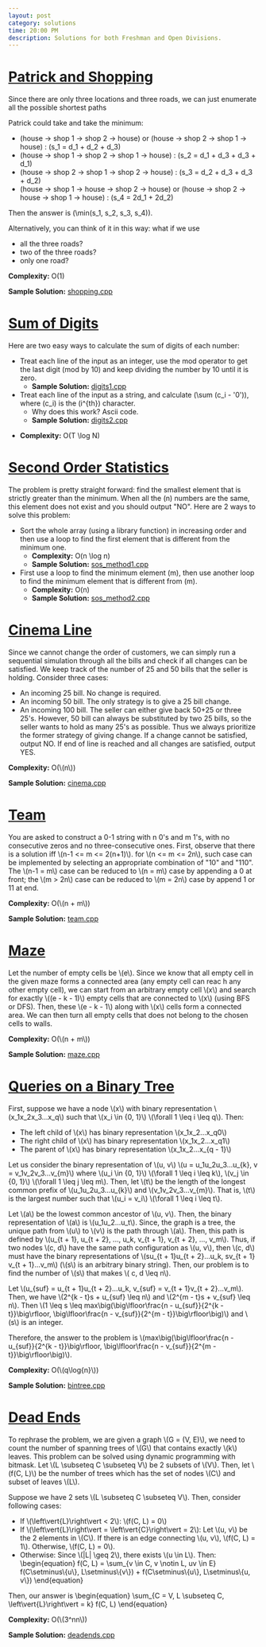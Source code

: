 ```yaml
---
layout: post
category: solutions
time: 20:00 PM
description: Solutions for both Freshman and Open Divisions.
---
```

# **[Patrick and Shopping](http://codeforces.com/problemset/problem/599/A)**
Since there are only three locations and three roads, we can just enumerate all the possible shortest paths 

Patrick could take and take the minimum:
* (house -> shop 1 -> shop 2 -> house) or (house -> shop 2 -> shop 1 -> house) : \(s_1 = d_1 + d_2 + d_3\)
* (house -> shop 1 -> shop 2 -> shop 1 -> house) : \(s_2 = d_1 + d_3 + d_3 + d_1\)
* (house -> shop 2 -> shop 1 -> shop 2 -> house) : \(s_3 = d_2 + d_3 + d_3 + d_2\)
* (house -> shop 1 -> house -> shop 2 -> house) or (house -> shop 2 -> house -> shop 1 -> house) : \(s_4 = 2d_1 + 2d_2\)

Then the answer is \(\min(s_1, s_2, s_3, s_4)\).

Alternatively, you can think of it in this way: what if we use
* all the three roads?
* two of the three roads?
* only one road?

**Complexity:** O\(1\)

**Sample Solution:** [shopping.cpp]

# **[Sum of Digits](https://www.codechef.com/problems/FLOW006)**
Here are two easy ways to calculate the sum of digits of each number:
* Treat each line of the input as an integer, use the mod operator to get the last digit (mod by 10) and keep dividing the number by 10 until it is zero.
  - **Sample Solution:** [digits1.cpp]
* Treat each line of the input as a string, and calculate \(\sum (c_i - '0')\), where \(c_i\) is the \(i^{th}\) character.
  - Why does this work? Ascii code.
  - **Sample Solution:** [digits2.cpp]
- **Complexity:** O\(T \log N\)

# **[Second Order Statistics](http://codeforces.com/problemset/problem/22/A)**
The problem is pretty straight forward: find the smallest element that is strictly greater than the minimum.
When all the \(n\) numbers are the same, this element does not exist and you should output "NO".
Here are 2 ways to solve this problem:
* Sort the whole array (using a library function) in increasing order and then use a loop to find the first element that is different from the minimum one.
  - **Complexity:** O\(n \log n\)
  - **Sample Solution:** [sos_method1.cpp]
* First use a loop to find the minimum element \(m\), then use another loop to find the minimum element that is different from \(m\).
  - **Complexity:** O\(n\)
  - **Sample Solution:** [sos_method2.cpp]

# **[Cinema Line](http://codeforces.com/problemset/problem/349/A)**
Since we cannot change the order of customers, we can simply run a sequential simulation through all the bills and check if all changes can be satisfied. We keep track of the number of 25 and 50 bills that the seller is holding. Consider three cases: 
* An incoming 25 bill. No change is required. 
* An incoming 50 bill. The only strategy is to give a 25 bill change. 
* An incoming 100 bill. The seller can either give back 50+25 or three 25's. However, 50 bill can always be substituted by two 25 bills, so the seller wants to hold as many 25's as possible. Thus we always prioritize the former strategy of giving change. 
If a change cannot be satisfied, output NO. If end of line is reached and all changes are satisfied, output YES. 

**Complexity:** O(\\(n\\))

**Sample Solution:** [cinema.cpp]

# **[Team](http://codeforces.com/problemset/problem/401/C)**
You are asked to construct a 0-1 string with n 0's and m 1's, with no consecutive zeros and no three-consecutive ones. 
First, observe that there is a solution iff \\(n-1 <= m <= 2(n+1)\\). for \\(n <= m <= 2n\\), such case can be implemented by selecting an appropriate combination of "10" and "110". The \\(n-1 = m\\) case can be reduced to \\(n = m\\) case by appending a 0 at front; the \\(m > 2n\\) case can be reduced to \\(m = 2n\\) case by append 1 or 11 at end. 

**Complexity:** O(\\(n + m\\))

**Sample Solution:** [team.cpp]

# **[Maze](http://codeforces.com/problemset/problem/377/A)**
Let the number of empty cells be \\(e\\). Since we know that all empty cell in the given maze forms 
a connected area (any empty cell can reac h any other empty cell), we can start from an arbitrary 
empty cell \\(x\\) and search for exactly \\((e - k - 1)\\) empty cells that are connected to \\(x\\)
(using BFS or DFS). Then, these \\(e - k - 1\\) along with \\(x\\) cells form a connected area. We can 
then turn all empty cells that does not belong to the chosen cells to walls.

**Complexity:** O(\\(n + m\\))

**Sample Solution:** [maze.cpp]

# **[Queries on a Binary Tree](https://www.codechef.com/problems/BINTREEQ)**
First, suppose we have a node \\(x\\) with binary representation \\(x_1x_2x_3...x_q\\) such that
\\(x_i \in \{0, 1\}\\) \\(\forall 1 \leq i \leq q\\). Then:

- The left child of \\(x\\) has binary representation \\(x_1x_2...x_q0\\)
- The right child of \\(x\\) has binary representation \\(x_1x_2...x_q1\\)
- The parent of \\(x\\) has binary representation \\(x_1x_2...x_{q - 1}\\)

Let us consider the binary representation of \\(u, v\\) \\(u = u_1u_2u_3...u_{k}, v = v_1v_2v_3...v_{m}\\)
where \\(u_i \in \{0, 1\}\\) \\(\forall 1 \leq i \leq k\\), \\(v_j \in \{0, 1\}\\) \\(\forall 1 \leq j \leq m\\). Then,
let \\(t\\) be the length of the longest common prefix of \\(u_1u_2u_3...u_{k}\\) and \\(v_1v_2v_3...v_{m}\\).
That is, \\(t\\) is the largest number such that \\(u_i = v_i\\) \\(\forall 1 \leq i \leq t\\).

Let \\(a\\) be the lowest common ancestor of \\(u, v\\). Then, the binary representation of \\(a\\) is \\(u_1u_2...u_t\\).
Since, the graph is a tree, the unique path from \\(u\\) to \\(v\\) is the path through \\(a\\). Then, this path is defined
by \\(u_{t + 1}, u_{t + 2}, ..., u_k, v_{t + 1}, v_{t + 2}, ..., v_m\\). Thus, if two nodes \\(c, d\\) have the same path
configuration as \\(u, v\\), then \\(c, d\\) must have the binary representations of \\(su_{t + 1}u_{t + 2}...u_k, sv_{t + 1}
v_{t + 1}...v_m\\) (\\(s\\) is an arbitrary binary string). Then, our problem is to find the number of \\(s\\) that makes \\(
c, d \leq n\\).

Let \\(u_{suf} = u_{t + 1}u_{t + 2}...u_k, v_{suf} = v_{t + 1}v_{t + 2}...v_m\\). Then, we have \\(2^{k - t}s + u_{suf} \leq n\\)
and \\(2^{m - t}s + v_{suf} \leq n\\). Then \\(1 \leq s \leq max\big(\big\lfloor\frac{n - u_{suf}}{2^{k - t}}\big\rfloor, \big\lfloor\frac{n - v_{suf}}{2^{m - t}}\big\rfloor\big)\\) 
and \\(s\\) is an integer.

Therefore, the answer to the problem is \\(max\big(\big\lfloor\frac{n - u_{suf}}{2^{k - t}}\big\rfloor, \big\lfloor\frac{n - v_{suf}}{2^{m - t}}\big\rfloor\big)\\).

**Complexity:** O(\\(q\log{n}\\))

**Sample Solution:** [bintree.cpp]

# **[Dead Ends](http://codeforces.com/problemset/problem/53/E)**
To rephrase the problem, we are given a graph \\(G = (V, E)\\), we need to count the number of spanning trees of \\(G\\) that contains 
exactly \\(k\\) leaves. This problem can be solved using dynamic programming with bitmask. Let \\(L \subseteq C \subseteq V\\) be 2
subsets of \\(V\\). Then, let \\(f(C, L)\\) be the number of trees which has the set of nodes \\(C\\) and subset of leaves \\(L\\).

Suppose we have 2 sets \\(L \subseteq C \subseteq V\\). Then, consider following cases:
- If \\(\left\vert{L}\right\vert < 2\\): \\(f(C, L) = 0\\)
- If \\(\left\vert{L}\right\vert = \left\vert{C}\right\vert = 2\\): Let \\(u, v\\) be the 2 elements in \\(C\\). If there is an edge connecting \\(u, v\\), \\(f(C, L) = 1\\).
Otherwise, \\(f(C, L) = 0\\).
- Otherwise: Since \\(|L| \geq 2\\), there exists \\(u \in L\\). Then:
\begin{equation}
f(C, L) = \sum_{v \in C, v \notin L, uv \in E} f(C\setminus\\{u\\}, L\setminus\\{v\\}) + f(C\setminus\\{u\\}, L\setminus\\{u, v\\})
\end{equation}

Then, our answer is
\begin{equation}
\sum_{C = V, L \subseteq C, \left\vert{L}\right\vert = k} f(C, L)
\end{equation}

**Complexity:** O(\\(3^nn\\))

**Sample Solution:** [deadends.cpp]

[digits1.cpp]: /assets/ipl_solutions/season2/contest3/digits1.cpp
[digits2.cpp]: /assets/ipl_solutions/season2/contest3/digits2.cpp
[shopping.cpp]: /assets/ipl_solutions/season2/contest3/shopping.cpp
[sos_method1.cpp]: /assets/ipl_solutions/season2/contest3/sos_method1.cpp
[sos_method2.cpp]: /assets/ipl_solutions/season2/contest3/sos_method2.cpp
[cinema.cpp]: /assets/ipl_solutions/season2/contest3/cinema.cpp
[team.cpp]: /assets/ipl_solutions/season2/contest3/team.cpp
[maze.cpp]: /assets/ipl_solutions/season2/contest3/maze.cpp
[bintree.cpp]: /assets/ipl_solutions/season2/contest3/bintree.cpp
[deadends.cpp]: /assets/ipl_solutions/season2/contest3/deadends.cpp

